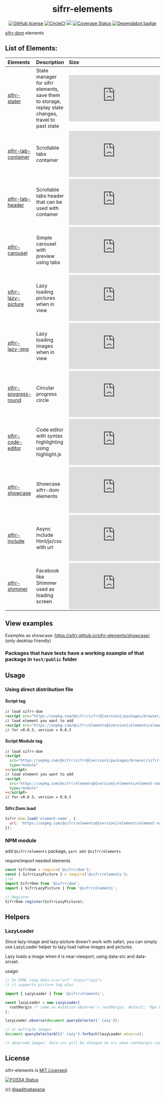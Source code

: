 <h1 align="center"> sifrr-elements </h1>
<p align="center">
  <a href="https://github.com/sifrr/sifrr-elements/blob/master/LICENSE"><img src="https://img.shields.io/badge/license-MIT-blue.svg?style=flat-square" alt="GitHub license" /></a>
  <a href="https://circleci.com/gh/sifrr/sifrr-elements"><img alt="CircleCI" src="https://img.shields.io/circleci/project/github/sifrr/sifrr-elements/master.svg?logo=circleci&style=flat-square" /></a>
  <a href="https://app.fossa.io/projects/git%2Bgithub.com%2Fsifrr%2Fsifrr-elements?ref=badge_small" alt="FOSSA Status"><img src="https://app.fossa.io/api/projects/git%2Bgithub.com%2Fsifrr%2Fsifrr-elements.svg?type=small"/></a>
  <a href="https://coveralls.io/github/sifrr/sifrr-elements?branch=master"><img src="https://img.shields.io/coveralls/github/sifrr/sifrr-elements.svg?style=flat-square" alt="Coverage Status" /></a>
  <a href="https://dependabot.com/"><img src="https://badgen.net/badge/Dependabot/enabled/green?icon=dependabot" alt="Dependabot badge" /></a>
</p>

[sifrr-dom](https://github.com/sifrr/sifrr/tree/master/packages/browser/sifrr-dom) elements

## List of Elements:

| Elements                                                | Description                                                                                        | Size                                                                                                                                                                                                                                  |                       Test                        |
| :------------------------------------------------------ | :------------------------------------------------------------------------------------------------- | :------------------------------------------------------------------------------------------------------------------------------------------------------------------------------------------------------------------------------------ | :-----------------------------------------------: |
| [sifrr-stater](./elements/sifrr-stater)                 | State manager for sifrr elements, save them to storage, replay state changes, travel to past state | [![Minified + Gzipped](https://img.badgesize.io/sifrr/sifrr-elements/master/elements/sifrr-stater/dist/sifrrstater.min.js?compression=gzip&maxAge=60)](./elements/sifrr-stater/dist/sifrrstater.min.js)                               |                       [WIP]                       |
| [sifrr-tab-container](./elements/sifrr-tab-container)   | Scrollable tabs container                                                                          | [![Minified + Gzipped](https://img.badgesize.io/sifrr/sifrr-elements/master/elements/sifrr-tab-container/dist/sifrrtabcontainer.min.js?compression=gzip&maxAge=60)](./elements/sifrr-tab-container/dist/sifrrtabcontainer.min.js)     | [OK](./elements/sifrr-tab-container/test/public)  |
| [sifrr-tab-header](./elements/sifrr-tab-header)         | Scrollable tabs header that can be used with container                                             | [![Minified + Gzipped](https://img.badgesize.io/sifrr/sifrr-elements/master/elements/sifrr-tab-header/dist/sifrrtabheader.min.js?compression=gzip&maxAge=60)](./elements/sifrr-tab-header/dist/sifrrtabheader.min.js)                 |   [OK](./elements/sifrr-tab-header/test/public)   |
| [sifrr-carousel](./elements/sifrr-carousel)             | Simple carousel with preview using tabs                                                            | [![Minified + Gzipped](https://img.badgesize.io/sifrr/sifrr-elements/master/elements/sifrr-carousel/dist/sifrrcarousel.min.js?compression=gzip&maxAge=60)](./elements/sifrr-carousel/dist/sifrrcarousel.min.js)                       |   [WIP](./elements/sifrr-carousel/test/public)    |
| [sifrr-lazy-picture](./elements/sifrr-lazy-picture)     | Lazy loading pictures when in view                                                                 | [![Minified + Gzipped](https://img.badgesize.io/sifrr/sifrr-elements/master/elements/sifrr-lazy-picture/dist/sifrrlazypicture.min.js?compression=gzip&maxAge=60)](./elements/sifrr-lazy-picture/dist/sifrrlazypicture.min.js)         |  [OK](./elements/sifrr-lazy-picture/test/public)  |
| [sifrr-lazy-img](./elements/sifrr-lazy-img)             | Lazy loading images when in view                                                                   | [![Minified + Gzipped](https://img.badgesize.io/sifrr/sifrr-elements/master/elements/sifrr-lazy-img/dist/sifrrlazyimg.min.js?compression=gzip&maxAge=60)](./elements/sifrr-lazy-img/dist/sifrrlazyimg.min.js)                         |    [OK](./elements/sifrr-lazy-img/test/public)    |
| [sifrr-progress-round](./elements/sifrr-progress-round) | Circular progress circle                                                                           | [![Minified + Gzipped](https://img.badgesize.io/sifrr/sifrr-elements/master/elements/sifrr-progress-round/dist/sifrrprogressround.min.js?compression=gzip&maxAge=60)](./elements/sifrr-progress-round/dist/sifrrprogressround.min.js) | [OK](./elements/sifrr-progress-round/test/public) |
| [sifrr-code-editor](./elements/sifrr-code-editor)       | Code editor with syntax highlighting using highlight.js                                            | [![Minified + Gzipped](https://img.badgesize.io/sifrr/sifrr-elements/master/elements/sifrr-code-editor/dist/sifrrcodeeditor.min.js?compression=gzip&maxAge=60)](./elements/sifrr-code-editor/dist/sifrrcodeeditor.min.js)             |                       [WIP]                       |
| [sifrr-showcase](./elements/sifrr-showcase)             | Showcase sifrr-dom elements                                                                        | [![Minified + Gzipped](https://img.badgesize.io/sifrr/sifrr-elements/master/elements/sifrr-showcase/dist/sifrrshowcase.min.js?compression=gzip&maxAge=60)](./elements/sifrr-showcase/dist/sifrrshowcase.min.js)                       |                       [WIP]                       |
| [sifrr-include](./elements/sifrr-include)               | Async include html/js/css with url                                                                 | [![Minified + Gzipped](https://img.badgesize.io/sifrr/sifrr-elements/master/elements/sifrr-include/dist/sifrrinclude.min.js?compression=gzip&maxAge=60)](./elements/sifrr-include/dist/sifrrinclude.min.js)                           |    [OK](./elements/sifrr-include/test/public)     |
| [sifrr-shimmer](./elements/sifrr-shimmer)               | Facebook like Shimmer used as loading screen                                                       | [![Minified + Gzipped](https://img.badgesize.io/sifrr/sifrr-elements/master/elements/sifrr-shimmer/dist/sifrrshimmer.min.js?compression=gzip&maxAge=60)](./elements/sifrr-shimmer/dist/sifrrshimmer.min.js)                           |    [WIP](./elements/sifrr-shimmer/test/public)    |

## View examples

Examples as showcase: <https://sifrr.github.io/sifrr-elements/showcase/> (only desktop friendly)

### Packages that have tests have a working example of that package in `test/public` folder

## Usage

### Using direct distribution file

#### Script tag

```html
// load sifrr-dom
<script src="https://unpkg.com/@sifrr/sifrr@{version}/packages/browser/sifrr-dom/dist/sifrr.dom.min.js"></script>
// load element you want to add
<script src="https://unpkg.com/@sifrr/elements@{version}/elements/element-name/dist/elementname.min.js"></script>
// for v0.0.3, version = 0.0.3
```

#### Script Module tag

```html
// load sifrr-dom
<script
  src="https://unpkg.com/@sifrr/sifrr@{version}/packages/browser/sifrr-dom/dist/sifrr.dom.module.js"
  type="module"
></script>
// load element you want to add
<script
  src="https://unpkg.com/@sifrr/elements@{version}/elements/element-name/dist/elementname.module.js"
  type="module"
></script>
// for v0.0.3, version = 0.0.3
```

#### Sifrr.Dom.load

```js
Sifrr.Dom.load('element-name', {
  url: 'https://unpkg.com/@sifrr/elements@{version}/elements/element-name/dist/elementname.min.js'
});
```

### NPM module

add `@sifrr/elements` package, `yarn add @sifrr/elements`

require/import needed elements

```js
const SifrrDom = require('@sifrr/dom');
const { SifrrLazyPicture } = require('@sifrr/elements');
//or
import SifrrDom from '@sifrr/dom';
import { SifrrLazyPicture } from '@sifrr/elements';

// Register
SifrrDom.register(SifrrLazyPicture);
```

## Helpers

### LazyLoader

Since lazy-image and lazy-picture doesn't work with safari, you can simply use LazyLoader helper to lazy load native images and pictures.

Lazy loads a image when it is near viewport, using data-src and data-srcset.

usage:

```js
// In HTML <img data-src="url" class="lazy">
// // supports picture tag also

import { LazyLoader } from '@sifrr/elements';

const lazyLoader = new LazyLoader(
  rootMargin /* same as mutation observer's rootMargin, default: '0px 0px 0px 0px' */
);

lazyLoader.observe(document.querySelector('.lazy'));

// or multiple images
document.querySelectorAll('.lazy').forEach(lazyLoader.observe);

// observed images' data-src will be changed to src when rootmargin condition is satisfied
```

## License

sifrr-elements is [MIT Licensed](./LICENSE).

[![FOSSA Status](https://app.fossa.com/api/projects/git%2Bgithub.com%2Fsifrr%2Fsifrr-elements.svg?type=large)](https://app.fossa.com/projects/git%2Bgithub.com%2Fsifrr%2Fsifrr-elements?ref=badge_large)

(c) [@aadityataparia](https://github.com/aadityataparia)
